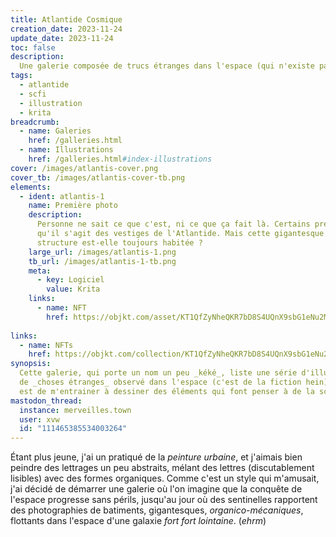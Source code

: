 ```yaml
---
title: Atlantide Cosmique
creation_date: 2023-11-24
update_date: 2023-11-24
toc: false
description: 
  Une galerie composée de trucs étranges dans l'espace (qui n'existe pas).
tags:
  - atlantide
  - scfi
  - illustration
  - krita
breadcrumb:
  - name: Galeries
    href: /galleries.html
  - name: Illustrations
    href: /galleries.html#index-illustrations
cover: /images/atlantis-cover.png
cover_tb: /images/atlantis-cover-tb.png
elements:
  - ident: atlantis-1
    name: Première photo
    description:
      Personne ne sait ce que c'est, ni ce que ça fait là. Certains prétendent 
      qu'il s'agit des vestiges de l'Atlantide. Mais cette gigantesque 
      structure est-elle toujours habitée ?
    large_url: /images/atlantis-1.png
    tb_url: /images/atlantis-1-tb.png
    meta:
      - key: Logiciel
        value: Krita
    links:
      - name: NFT
        href: https://objkt.com/asset/KT1QfZyNheQKR7bD8S4UQnX9sbG1eNu2M4zD/0        
        
links:
  - name: NFTs
    href: https://objkt.com/collection/KT1QfZyNheQKR7bD8S4UQnX9sbG1eNu2M4zD
synopsis:
  Cette galerie, qui porte un nom un peu _kéké_, liste une série d'illustrations
  de _choses étranges_ observé dans l'espace (c'est de la fiction hein). L'objectif
  est de m'entrainer à dessiner des éléments qui font penser à de la science-fiction.
mastodon_thread:
  instance: merveilles.town
  user: xvw
  id: "111465385534003264"
---
```


Étant plus jeune, j'ai un pratiqué de la _peinture urbaine_, et j'aimais bien
peindre des lettrages un peu abstraits, mélant des lettres (discutablement
lisibles) avec des formes organiques. Comme c'est un style qui m'amusait,
j'ai décidé de démarrer une galerie où l'on imagine que la conquête de l'espace
progresse sans périls, jusqu'au jour où des sentinelles rapportent des photographies
de batiments, gigantesques, _organico-mécaniques_, flottants dans l'espace
d'une galaxie _fort fort lointaine_. (_ehrm_)

